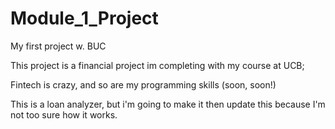 # Module_1_Project
My first project w. BUC

This project is a financial project im completing with my course at UCB;

Fintech is crazy, and so are my programming skills (soon, soon!)

This is a loan analyzer, but i'm going to make it then update this because I'm not too sure how it works.
